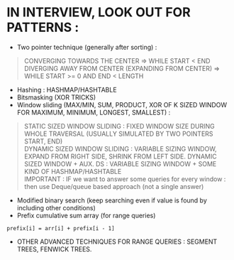 # IN INTERVIEW, LOOK OUT FOR PATTERNS  :
* Two pointer technique (generally after sorting) :
> CONVERGING TOWARDS THE CENTER =>  WHILE START < END
> DIVERGING AWAY FROM CENTER (EXPANDING FROM CENTER) => WHILE START >= 0 AND END < LENGTH

* Hashing : HASHMAP/HASHTABLE     
* Bitsmasking (XOR TRICKS)   
* Window sliding (MAX/MIN, SUM, PRODUCT, XOR OF K SIZED WINDOW FOR MAXIMUM, MINIMUM, LONGEST, SMALLEST) :
> STATIC SIZED WINDOW SLIDING : FIXED WINDOW SIZE DURING WHOLE TRAVERSAL (USUALLY SIMULATED BY TWO POINTERS START, END)  
> DYNAMIC SIZED WINDOW SLIDING : VARIABLE SIZING WINDOW, EXPAND FROM RIGHT SIDE, SHRINK FROM LEFT SIDE.
> DYNAMIC SIZED WINDOW + AUX. DS : VARIABLE SIZING WINDOW + SOME KIND OF HASHMAP/HASHTABLE    
> IMPORTANT : IF we want to answer some queries for every window : then use Deque/queue based approach (not a single answer)   

* Modified binary search (keep searching even if value is found by including other conditions)
* Prefix cumulative sum array (for range queries)
```
prefix[i] = arr[i] + prefix[i - 1]
```
* OTHER ADVANCED TECHNIQUES FOR RANGE QUERIES : SEGMENT TREES, FENWICK TREES.
